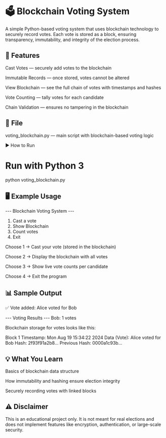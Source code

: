 # 🗳️ Blockchain Voting System

A simple Python-based voting system that uses blockchain technology to securely record votes.
Each vote is stored as a block, ensuring transparency, immutability, and integrity of the election process.

## 🚀 Features

Cast Votes — securely add votes to the blockchain

Immutable Records — once stored, votes cannot be altered

View Blockchain — see the full chain of votes with timestamps and hashes

Vote Counting — tally votes for each candidate

Chain Validation — ensures no tampering in the blockchain

## 📂 File

voting_blockchain.py — main script with blockchain-based voting logic

▶️ How to Run
# Run with Python 3
python voting_blockchain.py

## 🖥️ Example Usage
--- Blockchain Voting System ---
1. Cast a vote
2. Show Blockchain
3. Count votes
4. Exit


Choose 1 → Cast your vote (stored in the blockchain)

Choose 2 → Display the blockchain with all votes

Choose 3 → Show live vote counts per candidate

Choose 4 → Exit the program

## 📊 Sample Output
✅ Vote added: Alice voted for Bob

--- Voting Results ---
Bob: 1 votes


Blockchain storage for votes looks like this:

Block 1
Timestamp: Mon Aug 19 15:34:22 2024
Data (Vote): Alice voted for Bob
Hash: 2f93f91a2b8...
Previous Hash: 0000a1c93b...

## 💡 What You Learn

Basics of blockchain data structure

How immutability and hashing ensure election integrity

Securely recording votes with linked blocks

## ⚠️ Disclaimer

This is an educational project only.
It is not meant for real elections and does not implement features like encryption, authentication, or large-scale security.
